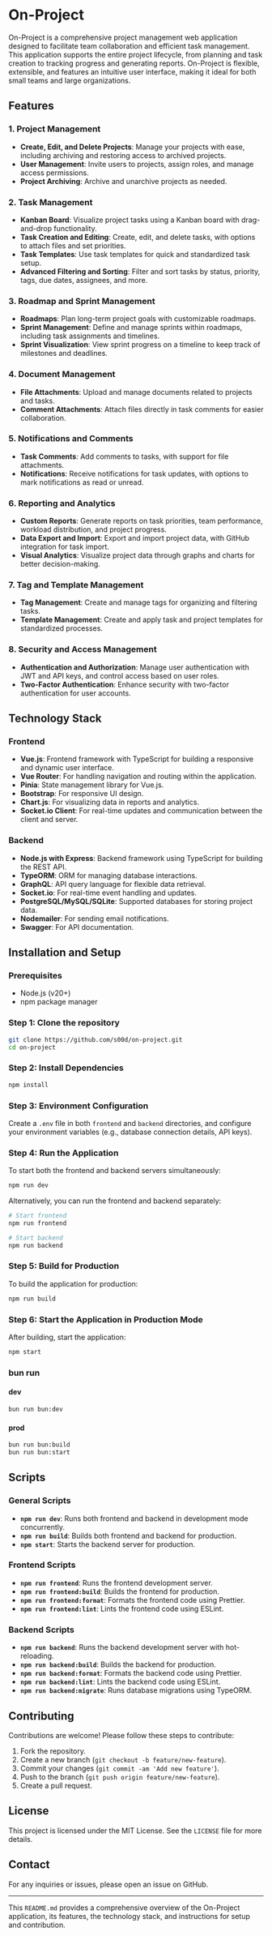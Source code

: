 # On-Project

On-Project is a comprehensive project management web application designed to facilitate team collaboration and efficient task management. This application supports the entire project lifecycle, from planning and task creation to tracking progress and generating reports. On-Project is flexible, extensible, and features an intuitive user interface, making it ideal for both small teams and large organizations.

## Features

### 1. Project Management
- **Create, Edit, and Delete Projects**: Manage your projects with ease, including archiving and restoring access to archived projects.
- **User Management**: Invite users to projects, assign roles, and manage access permissions.
- **Project Archiving**: Archive and unarchive projects as needed.

### 2. Task Management
- **Kanban Board**: Visualize project tasks using a Kanban board with drag-and-drop functionality.
- **Task Creation and Editing**: Create, edit, and delete tasks, with options to attach files and set priorities.
- **Task Templates**: Use task templates for quick and standardized task setup.
- **Advanced Filtering and Sorting**: Filter and sort tasks by status, priority, tags, due dates, assignees, and more.

### 3. Roadmap and Sprint Management
- **Roadmaps**: Plan long-term project goals with customizable roadmaps.
- **Sprint Management**: Define and manage sprints within roadmaps, including task assignments and timelines.
- **Sprint Visualization**: View sprint progress on a timeline to keep track of milestones and deadlines.

### 4. Document Management
- **File Attachments**: Upload and manage documents related to projects and tasks.
- **Comment Attachments**: Attach files directly in task comments for easier collaboration.

### 5. Notifications and Comments
- **Task Comments**: Add comments to tasks, with support for file attachments.
- **Notifications**: Receive notifications for task updates, with options to mark notifications as read or unread.

### 6. Reporting and Analytics
- **Custom Reports**: Generate reports on task priorities, team performance, workload distribution, and project progress.
- **Data Export and Import**: Export and import project data, with GitHub integration for task import.
- **Visual Analytics**: Visualize project data through graphs and charts for better decision-making.

### 7. Tag and Template Management
- **Tag Management**: Create and manage tags for organizing and filtering tasks.
- **Template Management**: Create and apply task and project templates for standardized processes.

### 8. Security and Access Management
- **Authentication and Authorization**: Manage user authentication with JWT and API keys, and control access based on user roles.
- **Two-Factor Authentication**: Enhance security with two-factor authentication for user accounts.

## Technology Stack

### Frontend
- **Vue.js**: Frontend framework with TypeScript for building a responsive and dynamic user interface.
- **Vue Router**: For handling navigation and routing within the application.
- **Pinia**: State management library for Vue.js.
- **Bootstrap**: For responsive UI design.
- **Chart.js**: For visualizing data in reports and analytics.
- **Socket.io Client**: For real-time updates and communication between the client and server.

### Backend
- **Node.js with Express**: Backend framework using TypeScript for building the REST API.
- **TypeORM**: ORM for managing database interactions.
- **GraphQL**: API query language for flexible data retrieval.
- **Socket.io**: For real-time event handling and updates.
- **PostgreSQL/MySQL/SQLite**: Supported databases for storing project data.
- **Nodemailer**: For sending email notifications.
- **Swagger**: For API documentation.

## Installation and Setup

### Prerequisites
- Node.js (v20+)
- npm package manager

### Step 1: Clone the repository
```bash
git clone https://github.com/s00d/on-project.git
cd on-project
```

### Step 2: Install Dependencies
```bash
npm install
```

### Step 3: Environment Configuration
Create a `.env` file in both `frontend` and `backend` directories, and configure your environment variables (e.g., database connection details, API keys).

### Step 4: Run the Application
To start both the frontend and backend servers simultaneously:
```bash
npm run dev
```

Alternatively, you can run the frontend and backend separately:
```bash
# Start frontend
npm run frontend

# Start backend
npm run backend
```

### Step 5: Build for Production
To build the application for production:
```bash
npm run build
```

### Step 6: Start the Application in Production Mode
After building, start the application:
```bash
npm start
```

### bun run

#### dev

```bash
bun run bun:dev
```

#### prod 

```bash
bun run bun:build
bun run bun:start
```



## Scripts

### General Scripts
- **`npm run dev`**: Runs both frontend and backend in development mode concurrently.
- **`npm run build`**: Builds both frontend and backend for production.
- **`npm start`**: Starts the backend server for production.

### Frontend Scripts
- **`npm run frontend`**: Runs the frontend development server.
- **`npm run frontend:build`**: Builds the frontend for production.
- **`npm run frontend:format`**: Formats the frontend code using Prettier.
- **`npm run frontend:lint`**: Lints the frontend code using ESLint.

### Backend Scripts
- **`npm run backend`**: Runs the backend development server with hot-reloading.
- **`npm run backend:build`**: Builds the backend for production.
- **`npm run backend:format`**: Formats the backend code using Prettier.
- **`npm run backend:lint`**: Lints the backend code using ESLint.
- **`npm run backend:migrate`**: Runs database migrations using TypeORM.

## Contributing

Contributions are welcome! Please follow these steps to contribute:
1. Fork the repository.
2. Create a new branch (`git checkout -b feature/new-feature`).
3. Commit your changes (`git commit -am 'Add new feature'`).
4. Push to the branch (`git push origin feature/new-feature`).
5. Create a pull request.

## License

This project is licensed under the MIT License. See the `LICENSE` file for more details.

## Contact

For any inquiries or issues, please open an issue on GitHub.

---

This `README.md` provides a comprehensive overview of the On-Project application, its features, the technology stack, and instructions for setup and contribution.
